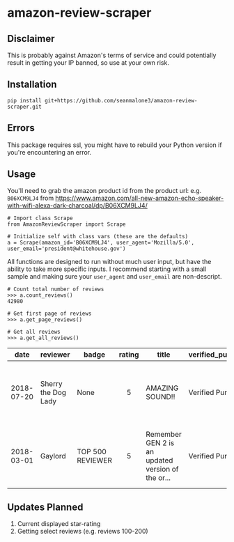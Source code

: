 # amazon-review-scraper

## Disclaimer

This is probably against Amazon's terms of service and could potentially result in getting your IP banned, so use at your own risk.

## Installation

```pip install git+https://github.com/seanmalone3/amazon-review-scraper.git```

## Errors

This package requires ssl, you might have to rebuild your Python version if you're encountering an error.

## Usage

You'll need to grab the amazon product id from the product url:
e.g. `B06XCM9LJ4` from https://www.amazon.com/all-new-amazon-echo-speaker-with-wifi-alexa-dark-charcoal/dp/B06XCM9LJ4/

```
# Import class Scrape
from AmazonReviewScraper import Scrape

# Initialize self with class vars (these are the defaults)
a = Scrape(amazon_id='B06XCM9LJ4', user_agent='Mozilla/5.0', user_email='president@whitehouse.gov')
```

All functions are designed to run without much user input, but have the ability to take more specific inputs. I recommend starting with a small sample and making sure your `user_agent` and `user_email` are non-descript.

```
# Count total number of reviews
>>> a.count_reviews()
42980
```

```
# Get first page of reviews
>>> a.get_page_reviews()

# Get all reviews
>>> a.get_all_reviews()
```
|    date    | reviewer            | badge            | rating | title                                             | verified_purchase | product_type                              | helpful_votes | review                                            |
|:----------:|---------------------|------------------|:------:|---------------------------------------------------|-------------------|-------------------------------------------|---------------|---------------------------------------------------|
| 2018-07-20 | Sherry the Dog Lady | None             | 5      | AMAZING SOUND!!                                   | Verified Purchase | Color: Charcoal FabricConfiguration: Echo | 1278          | I got some smart plugs so that I could turn on... |
| 2018-03-01 | Gaylord             | TOP 500 REVIEWER | 5      | Remember GEN 2 is an updated version of the or... | Verified Purchase | Color: Charcoal FabricConfiguration: Echo | 4104          | Let me preface this review by revealing a few ... |

## Updates Planned

1. Current displayed star-rating
2. Getting select reviews (e.g. reviews 100-200)

